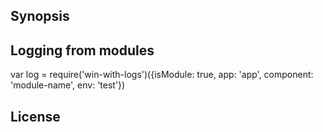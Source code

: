 ## Synopsis




## Logging from modules

var log = require('win-with-logs')({isModule: true, app: 'app', component: 'module-name', env: 'test'})

## License


